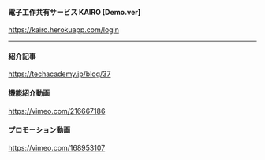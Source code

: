 #### 電子工作共有サービス KAIRO [Demo.ver]
https://kairo.herokuapp.com/login

---
#### 紹介記事
https://techacademy.jp/blog/37


#### 機能紹介動画
https://vimeo.com/216667186

#### プロモーション動画
https://vimeo.com/168953107
